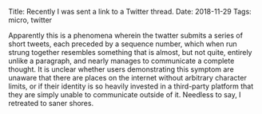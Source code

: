 Title: Recently I was sent a link to a Twitter thread.
Date: 2018-11-29
Tags: micro, twitter

Apparently this is a phenomena wherein the twatter submits a series of short tweets, each preceded by a sequence number, which when run strung together resembles something that is almost, but not quite, entirely unlike a paragraph, and nearly manages to communicate a complete thought. It is unclear whether users demonstrating this symptom are unaware that there are places on the internet without arbitrary character limits, or if their identity is so heavily invested in a third-party platform that they are simply unable to communicate outside of it. Needless to say, I retreated to saner shores.
